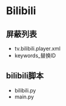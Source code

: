 # Bilibili

## 屏蔽列表  
- tv.bilibili.player.xml
- keywords_替换ID

## bilibili脚本  
- bilibili.py  
- main.py
